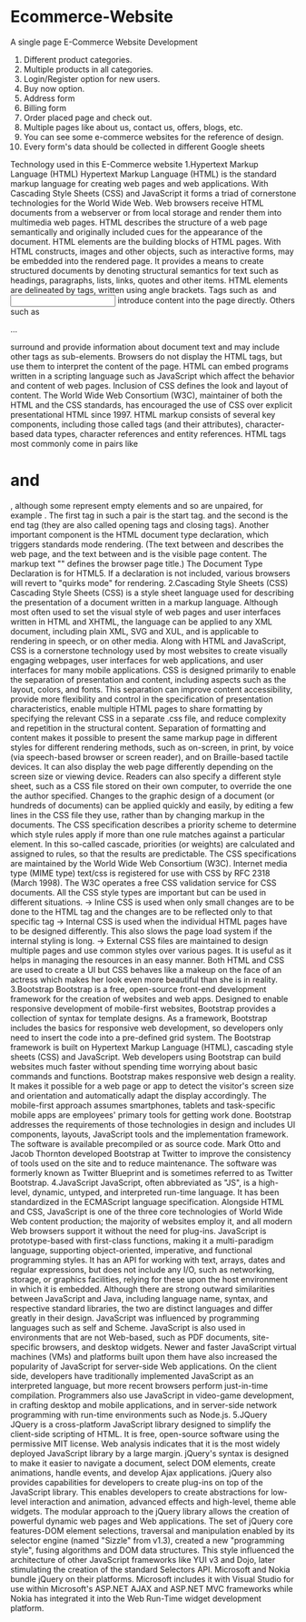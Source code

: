 # Ecommerce-Website
A single page E-Commerce Website Development
1. Different product categories.
2. Multiple products in all categories.
3. Login/Register option for new users.
4. Buy now option.
5. Address form
6. Billing form
7. Order placed page and check out.
8. Multiple pages like about us, contact us, offers, blogs, etc.
9. You can see some e-commerce websites for the reference of design.
10. Every form's data should be collected in different Google sheets

Technology used in this E-Commerce website
1.Hypertext Markup Language (HTML)
Hypertext Markup Language (HTML) is the standard markup language for creating web pages and web applications. With Cascading Style Sheets (CSS) and JavaScript it forms a triad of cornerstone technologies for the World Wide Web. Web browsers receive HTML documents from a webserver or from local storage and render them into multimedia web pages. HTML describes the structure of a web page semantically and originally included cues for the appearance of the document.
HTML elements are the building blocks of HTML pages. With HTML constructs, images and other objects, such as interactive forms, may be embedded into the rendered page. It provides a means to create structured documents by denoting structural semantics for text such as headings, paragraphs, lists, links, quotes and other items. HTML elements are delineated by tags, written using angle brackets. Tags such as <img> and <input /> introduce content into the page directly. Others such as <p>...</p> surround and provide information about document text and may include other tags as sub-elements. Browsers do not display the HTML tags, but use them to interpret the content of the page.
HTML can embed programs written in a scripting language such as JavaScript which affect the behavior and content of web pages. Inclusion of CSS defines the look and layout of content. The World Wide Web Consortium (W3C), maintainer of both the HTML and the CSS standards, has encouraged the use of CSS over explicit presentational HTML since 1997.
HTML markup consists of several key components, including those called tags (and their attributes), character-based data types, character references and entity references. HTML tags most commonly come in pairs like <h1> and </h1>, although some represent empty elements and so are unpaired, for example <img>. The first tag in such a pair is the start tag. and the second is the end tag (they are also called opening tags and closing tags).
Another important component is the HTML document type declaration, which triggers standards mode rendering.
(The text between <html> and </html> describes the web page, and the text between <body> and </body> is the visible page content. The markup text "<title>This is a title</title>" defines the browser page title.)
The Document Type Declaration <!DOCTYPE html> is for HTML5. If a declaration is not included, various browsers will revert to "quirks mode" for rendering.
2.Cascading Style Sheets (CSS)
Cascading Style Sheets (CSS) is a style sheet language used for describing the presentation of a document written in a markup language. Although most often used to set the visual style of web pages and user interfaces written in HTML and XHTML, the language can be applied to any XML document, including plain XML, SVG and XUL, and is applicable to rendering in speech, or on other media. Along with HTML and JavaScript, CSS is a cornerstone technology used by most websites to create visually engaging webpages, user interfaces for web applications, and user interfaces for many mobile applications.
CSS is designed primarily to enable the separation of presentation and content, including aspects such as the layout, colors, and fonts. This separation can improve content accessibility, provide more flexibility and control in the specification of presentation characteristics, enable multiple HTML pages to share formatting by specifying the relevant CSS in a separate .css file, and reduce complexity and repetition in the structural content.
Separation of formatting and content makes it possible to present the same markup page in different styles for different rendering methods, such as on-screen, in print, by voice (via speech-based browser or screen reader), and on Braille-based tactile devices. It can also display the web page differently depending on the screen size or viewing device. Readers can also specify a different style sheet, such as a CSS file stored on their own computer, to override the one the author specified.
Changes to the graphic design of a document (or hundreds of documents) can be applied quickly and easily, by editing a few lines in the CSS file they use, rather than by changing markup in the documents.
The CSS specification describes a priority scheme to determine which style rules apply if more than one rule matches against a particular element. In this so-called cascade, priorities (or weights) are calculated and assigned to rules, so that the results are predictable.
The CSS specifications are maintained by the World Wide Web Consortium (W3C). Internet media type (MIME type) text/css is registered for use with CSS by RFC 2318 (March 1998). The W3C operates a free CSS validation service for CSS documents.
All the CSS style types are important but can be used in different situations.
->	Inline CSS is used when only small changes are to be done to the HTML tag and the changes are to be reflected only to that specific tag
->	Internal CSS is used when the individual HTML pages have to be designed differently. This also slows the page load system if the internal styling is long.
->	External CSS files are maintained to design multiple pages and use common styles over various pages. It is useful as it helps in managing the resources in an easy manner.
Both HTML and CSS are used to create a UI but CSS behaves like a makeup on the face of an actress which makes her look even more beautiful than she is in reality.
3.Bootstrap
Bootstrap is a free, open-source front-end development framework for the creation of websites and web apps. Designed to enable responsive development of mobile-first websites, Bootstrap provides a collection of syntax for template designs.
As a framework, Bootstrap includes the basics for responsive web development, so developers only need to insert the code into a pre-defined grid system. The Bootstrap framework is built on Hypertext Markup Language (HTML), cascading style sheets (CSS) and JavaScript. Web developers using Bootstrap can build websites much faster without spending time worrying about basic commands and functions.
Bootstrap makes responsive web design a reality. It makes it possible for a web page or app to detect the visitor's screen size and orientation and automatically adapt the display accordingly. The mobile-first approach assumes smartphones, tablets and task-specific mobile apps are employees' primary tools for getting work done. Bootstrap addresses the requirements of those technologies in design and includes UI components, layouts, JavaScript tools and the implementation framework. The software is available precompiled or as source code.
Mark Otto and Jacob Thornton developed Bootstrap at Twitter to improve the consistency of tools used on the site and to reduce maintenance. The software was formerly known as Twitter Blueprint and is sometimes referred to as Twitter Bootstrap.
4.JavaScript
JavaScript, often abbreviated as "JS", is a high-level, dynamic, untyped, and interpreted run-time language. It has been standardized in the ECMAScript language specification. Alongside HTML and CSS, JavaScript is one of the three core technologies of World Wide Web content production; the majority of websites employ it, and all modern Web browsers support it without the need for plug-ins. JavaScript is prototype-based with first-class functions, making it a multi-paradigm language, supporting object-oriented, imperative, and functional programming styles. It has an API for working with text, arrays, dates and regular expressions, but does not include any I/O, such as networking, storage, or graphics facilities, relying for these upon the host environment in which it is embedded.
Although there are strong outward similarities between JavaScript and Java, including language name, syntax, and respective standard libraries, the two are distinct languages and differ greatly in their design. JavaScript was influenced by programming languages such as self and Scheme.
JavaScript is also used in environments that are not Web-based, such as PDF documents, site-specific browsers, and desktop widgets. Newer and faster JavaScript virtual machines (VMs) and platforms built upon them have also increased the popularity of JavaScript for server-side Web applications. On the client side, developers have traditionally implemented JavaScript as an interpreted language, but more recent browsers perform just-in-time compilation. Programmers also use JavaScript in video-game development, in crafting desktop and mobile applications, and in server-side network programming with run-time environments such as Node.js.
5.JQuery 
JQuery is a cross-platform JavaScript library designed to simplify the client-side scripting of HTML. It is free, open-source software using the permissive MIT license. Web analysis indicates that it is the most widely deployed JavaScript library by a large margin.
jQuery's syntax is designed to make it easier to navigate a document, select DOM elements, create animations, handle events, and develop Ajax applications. jQuery also provides capabilities for developers to create plug-ins on top of the JavaScript library. This enables developers to create abstractions for low-level interaction and animation, advanced effects and high-level, theme able widgets. The modular approach to the jQuery library allows the creation of powerful dynamic web pages and Web applications.
The set of jQuery core features-DOM element selections, traversal and manipulation enabled by its selector engine (named "Sizzle" from v1.3), created a new "programming style", fusing algorithms and DOM data structures. This style influenced the architecture of other JavaScript frameworks like YUI v3 and Dojo, later stimulating the creation of the standard Selectors API.
Microsoft and Nokia bundle jQuery on their platforms. Microsoft includes it with Visual Studio for use within Microsoft's ASP.NET AJAX and ASP.NET MVC frameworks while Nokia has integrated it into the Web Run-Time widget development platform.


